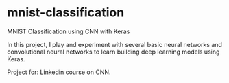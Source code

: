 # mnist-classification
MNIST Classification using CNN with Keras

In this project, I play and experiment with several basic neural networks and convolutional neural networks to learn building deep learning models using Keras.

Project for: Linkedin course on CNN.
